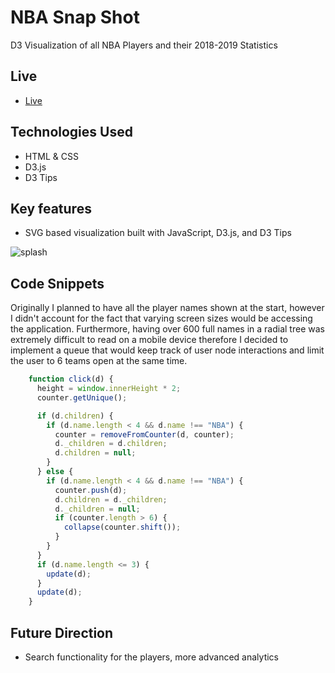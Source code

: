 # NBA Snap Shot

D3 Visualization of all NBA Players and their 2018-2019 Statistics


## Live

* [Live](https://aghlichl.github.io/NBA-Snap-Shot/)


## Technologies Used

* HTML & CSS
* D3.js
* D3 Tips

## Key features

* SVG based visualization built with JavaScript, D3.js, and D3 Tips

![splash](https://i.imgur.com/g5INOy3.png)


## Code Snippets

Originally I planned to have all the player names shown at the start, however I didn't account for the fact that varying screen sizes would be accessing the application. Furthermore, having over 600 full names in a radial tree was extremely difficult to read on a mobile device therefore I decided to implement a queue that would keep track of user node interactions and limit the user to 6 teams open at the same time.

```js
    function click(d) {
      height = window.innerHeight * 2;
      counter.getUnique();

      if (d.children) {
        if (d.name.length < 4 && d.name !== "NBA") {
          counter = removeFromCounter(d, counter);
          d._children = d.children;
          d.children = null;
        }
      } else {
        if (d.name.length < 4 && d.name !== "NBA") {
          counter.push(d);
          d.children = d._children;
          d._children = null;
          if (counter.length > 6) {
            collapse(counter.shift());
          }
        }
      }
      if (d.name.length <= 3) {
        update(d);
      }
      update(d);
    }
```

## Future Direction
* Search functionality for the players, more advanced analytics
